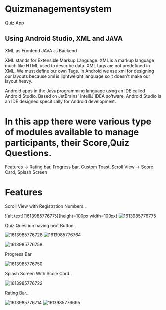 # Quizmanagementsystem
  Quiz App

## Using Android Studio, XML and JAVA

XML as Frontend
JAVA as Backend

XML stands for Extensible Markup Language. XML is a markup language much like HTML used to describe data. XML tags are not predefined in XML. We must define our own Tags.
In Android we use xml for designing our layouts because xml is lightweight language so it doesn't make our layout heavy.

Android apps in the Java programming language using an IDE called Android Studio. Based on JetBrains' IntelliJ IDEA software, Android Studio is an IDE designed specifically for Android development.

# In this app there were various type of modules available to manage participants, their Score,Quiz Questions.
Features -> Rating bar, Progress bar, Custom Toast, Scroll View
         -> Score Card, Splash Screen 

# Features
 
 Scroll View with Registration Numbers..
 
![alt text][1613985776775]{height=100px width=100px}
![1613985776775](https://user-images.githubusercontent.com/62341045/122963270-bda88500-d3a3-11eb-8073-1faaab88f7bc.jpg)

Quiz Question having next Button..

![1613985776728](https://user-images.githubusercontent.com/62341045/122963408-dd3fad80-d3a3-11eb-9f36-247a7b9d965d.jpg)
![1613985776764](https://user-images.githubusercontent.com/62341045/122963528-fb0d1280-d3a3-11eb-952c-b57f772a6231.jpg)

![1613985776758](https://user-images.githubusercontent.com/62341045/122963554-019b8a00-d3a4-11eb-9d6f-f45900c9b514.jpg)

 Progress Bar

![1613985776750](https://user-images.githubusercontent.com/62341045/122963588-09f3c500-d3a4-11eb-970c-b03288834446.jpg)

Splash Screen With Score Card..

![1613985776722](https://user-images.githubusercontent.com/62341045/122963648-1b3cd180-d3a4-11eb-8421-f77d221bfba3.jpg)

Rating Bar..

![1613985776714](https://user-images.githubusercontent.com/62341045/122963687-22fc7600-d3a4-11eb-9939-98b6066f7a04.jpg)
![1613985776695](https://user-images.githubusercontent.com/62341045/122963769-36a7dc80-d3a4-11eb-8a57-888ece719043.jpg)

         

         
